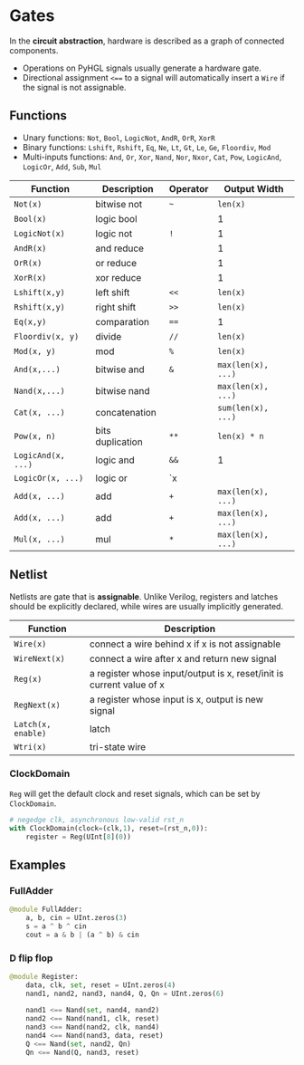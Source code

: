 # Gates 

In the **circuit abstraction**, hardware is described as a graph of connected components. 

- Operations on PyHGL signals usually generate a hardware gate.
- Directional assignment `<==` to a signal will automatically insert a `Wire` if the signal is not assignable.

## Functions 

- Unary functions: `Not`, `Bool`, `LogicNot`, `AndR`, `OrR`, `XorR`
- Binary functions: `Lshift`, `Rshift`, `Eq`, `Ne`, `Lt`, `Gt`, `Le`, `Ge`, `Floordiv`, `Mod`
- Multi-inputs functions: `And`, `Or`, `Xor`, `Nand`, `Nor`, `Nxor`, `Cat`, `Pow`, `LogicAnd`, `LogicOr`, `Add`, `Sub`, `Mul`

| Function           | Description      | Operator | Output Width       |
| ------------------ | ---------------- | -------- | ------------------ |
| `Not(x)`           | bitwise not      | `~`      | `len(x)`           |
| `Bool(x)`          | logic bool       |          | 1                  |
| `LogicNot(x)`      | logic not        | `!`      | 1                  |
| `AndR(x)`          | and reduce       |          | 1                  |
| `OrR(x)`           | or reduce        |          | 1                  |
| `XorR(x)`          | xor reduce       |          | 1                  |
| `Lshift(x,y)`      | left shift       | `<<`     | `len(x)`           |
| `Rshift(x,y)`      | right shift      | `>>`     | `len(x)`           |
| `Eq(x,y)`          | comparation      | `==`     | 1                  |
| `Floordiv(x, y)`   | divide           | `//`     | `len(x)`           |
| `Mod(x, y)`        | mod              | `%`      | `len(x)`           |
| `And(x,...)`       | bitwise and      | `&`      | `max(len(x), ...)` |
| `Nand(x,...)`      | bitwise nand     |          | `max(len(x), ...)` |
| `Cat(x, ...)`      | concatenation    |          | `sum(len(x), ...)` |
| `Pow(x, n)`        | bits duplication | `**`     | `len(x) * n`       |
| `LogicAnd(x, ...)` | logic and        | `&&`     | 1                  |
| `LogicOr(x, ...)`  | logic or         | `x || y`     | 1                  |
| `Add(x, ...)`      | add              | `+`      | `max(len(x), ...)` |
| `Add(x, ...)`      | add              | `+`      | `max(len(x), ...)` |
| `Mul(x, ...)`      | mul              | `*`      | `max(len(x), ...)` |

## Netlist 

Netlists are gate that is **assignable**. Unlike Verilog, registers and latches should be explicitly declared, while wires are usually implicitly generated.


| Function           | Description                                                          |
| ------------------ | -------------------------------------------------------------------- |
| `Wire(x)`          | connect a wire behind x if x is not assignable                       |
| `WireNext(x)`      | connect a wire after x and return new signal                         |
| `Reg(x)`           | a register whose input/output is x, reset/init is current value of x |
| `RegNext(x)`       | a register whose input is x, output is new signal                    |
| `Latch(x, enable)` | latch                                                                |
| `Wtri(x)`          | tri-state wire |  

### ClockDomain

`Reg` will get the default clock and reset signals, which can be set by `ClockDomain`. 

```py 
# negedge clk, asynchronous low-valid rst_n
with ClockDomain(clock=(clk,1), reset=(rst_n,0)):
    register = Reg(UInt[8](0))
```


## Examples



### FullAdder 


```py
@module FullAdder:
    a, b, cin = UInt.zeros(3)
    s = a ^ b ^ cin 
    cout = a & b | (a ^ b) & cin 
```


### D flip flop  

```py 
@module Register:
    data, clk, set, reset = UInt.zeros(4)
    nand1, nand2, nand3, nand4, Q, Qn = UInt.zeros(6)
    
    nand1 <== Nand(set, nand4, nand2)
    nand2 <== Nand(nand1, clk, reset)
    nand3 <== Nand(nand2, clk, nand4)
    nand4 <== Nand(nand3, data, reset)
    Q <== Nand(set, nand2, Qn)
    Qn <== Nand(Q, nand3, reset)
```
